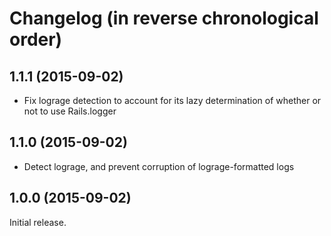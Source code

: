 # Changelog (in reverse chronological order)

## 1.1.1 (2015-09-02)

* Fix lograge detection to account for its lazy determination of whether or not
  to use Rails.logger

## 1.1.0 (2015-09-02)

* Detect lograge, and prevent corruption of lograge-formatted logs

## 1.0.0 (2015-09-02)

Initial release.
